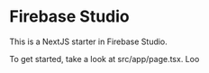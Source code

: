 # Firebase Studio

This is a NextJS starter in Firebase Studio.

To get started, take a look at src/app/page.tsx.
Loo